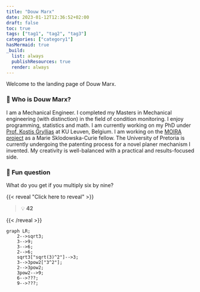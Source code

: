 ```yaml
---
title: "Douw Marx"
date: 2023-01-12T12:36:52+02:00
draft: false
toc: true
tags: ["tag1", "tag2", "tag3"]
categories: ["category1"]
hasMermaid: true
_build:
  list: always
  publishResources: true
  render: always
---
```

Welcome to the landing page of Douw Marx.

### :beers: Who is Douw Marx?

I am a Mechanical Engineer. I completed my Masters in Mechanical engineering (with distinction) in the field of condition monitoring. I enjoy programming, statistics and math. I am currently working on my PhD under [Prof. Kostis Gryllias](https://scholar.google.fr/citations?user=mAZzvOwAAAAJ&hl=en) at KU Leuven, Belgium. I am working on the [MOIRA project](https://h2020-moira.eu/) as a Marie Sklodowska-Curie fellow. The University of Pretoria is currently undergoing the patenting process for a novel planer mechanism I invented. My creativity is well-balanced with a practical and results-focused side.

### :blue_heart: Fun question

What do you get if you multiply six by nine?

{{< reveal "Click here to reveal" >}}

> :bulb: **42**

{{< /reveal >}}

```mermaid
graph LR;
    2-->sqrt3;
    3-->9;
    3-->6;
    2-->6;
    sqrt3["sqrt(3)^2"]-->3;
    3-->3pow2["3^2"];
    2-->3pow2;
    3pow2-->9;
    6-->???;
    9-->???;
```
